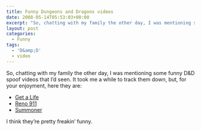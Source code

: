 ```yaml
---
title: Funny Dungeons and Dragons videos
date: 2008-05-14T05:53:03+00:00
excerpt: "So, chatting with my family the other day, I was mentioning some funny D&amp;D spoof videos that I'd seen. It took me"
layout: post
categories:
  - Funny
tags:
  - 'D&amp;D'
  - video
---
```

So, chatting with my family the other day, I was mentioning some funny D&D spoof videos that I&#8217;d seen. It took me a while to track them down, but, for your enjoyment, here they are:

  * [Get a Life](http://www.myspace.com/video/arch-studios/get-a-life/3760481)
  * [Reno 911](http://www.ebaumsworld.com/video/watch/911308/)
  * [Summoner](http://www.myspace.com/deathwish2090/videos/summoner/1040200)

I think they&#8217;re pretty freakin&#8217; funny.